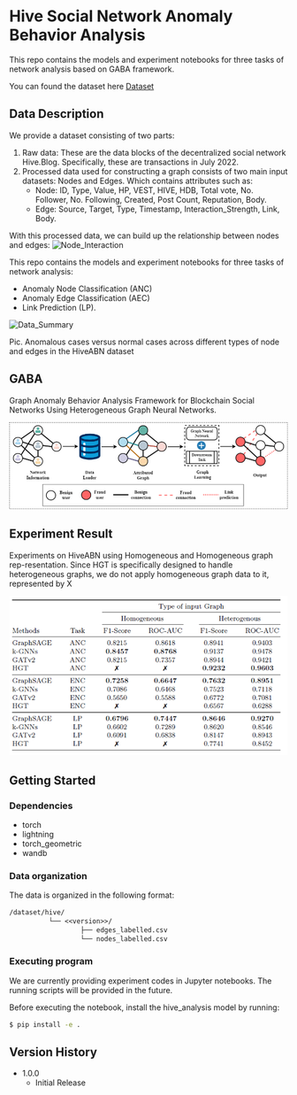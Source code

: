# Hive Social Network Anomaly Behavior Analysis

This repo contains the models and experiment notebooks for three tasks of network analysis based on GABA framework.

You can found the dataset here [Dataset](dataset)

## Data Description
We provide a dataset consisting of two parts:
1. Raw data: These are the data blocks of the decentralized social network Hive.Blog. Specifically, these are transactions in July 2022.
2. Processed data used for constructing a graph consists of two main input datasets: Nodes and Edges.
   Which contains attributes such as:
   - Node: ID, Type, Value, HP, VEST, HIVE, HDB, Total vote, No. Follower, No. Following, Created, Post Count, Reputation, Body.
   - Edge: Source, Target, Type, Timestamp, Interaction_Strength, Link, Body.

With this processed data, we can build up the relationship between nodes and edges:
![Node_Interaction](img/Social_Structure.png)

This repo contains the models and experiment notebooks for three tasks of network analysis:
- Anomaly Node Classification (ANC)
- Anomaly Edge Classification (AEC)
- Link Prediction (LP).

![Data_Summary](img/HiveABN_summary.PNG)

Pic. Anomalous cases versus normal cases across different types of node and edges in the HiveABN dataset

## GABA

Graph Anomaly Behavior Analysis Framework for Blockchain Social Networks Using Heterogeneous Graph Neural Networks.

![Anomaly_Analysis_Framework](img/Anomaly_Analysis_Framework.png)

## Experiment Result
Experiments on HiveABN using Homogeneous and Homogeneous graph rep-resentation. Since HGT is specifically designed to handle heterogeneous graphs, we do not apply homogeneous graph data to it, represented by X

![Experiment_Result](img/Experiments_Result.PNG)


## Getting Started

### Dependencies

* torch
* lightning
* torch_geometric
* wandb

### Data organization

The data is organized in the following format:

```
/dataset/hive/
          └── <<version>>/
                  ├── edges_labelled.csv
                  └── nodes_labelled.csv
```

### Executing program

We are currently providing experiment codes in Jupyter notebooks. The running scripts will be provided in the future.

Before executing the notebook, install the hive_analysis model by running:
```sh
$ pip install -e .
```

## Version History

* 1.0.0
    * Initial Release

<!-- ## License

This project is licensed under the MIT License - see the LICENSE.md file for details -->

<!-- ## Acknowledgments -->
<!-- 
Inspiration, code snippets, etc.
* [awesome-readme](https://github.com/matiassingers/awesome-readme)
* [PurpleBooth](https://gist.github.com/PurpleBooth/109311bb0361f32d87a2)
* [dbader](https://github.com/dbader/readme-template)
* [zenorocha](https://gist.github.com/zenorocha/4526327)
* [fvcproductions](https://gist.github.com/fvcproductions/1bfc2d4aecb01a834b46) -->
